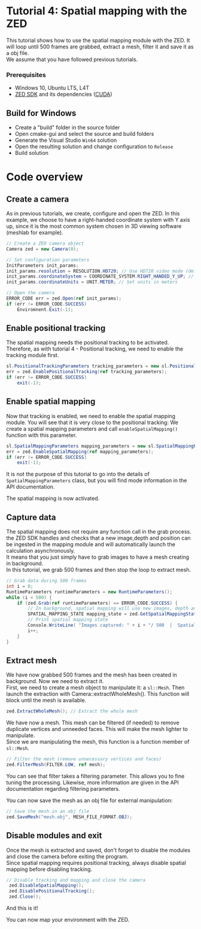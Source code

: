 # Tutorial 4: Spatial mapping with the ZED

This tutorial shows how to use the spatial mapping module with the ZED. It will loop until 500 frames are grabbed, extract a mesh, filter it and save it as a obj file.<br/>
We assume that you have followed previous tutorials.

### Prerequisites

- Windows 10, Ubuntu LTS, L4T
- [ZED SDK](https://www.stereolabs.com/developers/) and its dependencies ([CUDA](https://developer.nvidia.com/cuda-downloads))

## Build for Windows

- Create a "build" folder in the source folder
- Open cmake-gui and select the source and build folders
- Generate the Visual Studio `Win64` solution
- Open the resulting solution and change configuration to `Release`
- Build solution

# Code overview
## Create a camera

As in previous tutorials, we create, configure and open the ZED. In this example, we choose to have a right-handed coordinate system  with Y axis up, since it is the most common system chosen in 3D viewing software (meshlab for example).

```csharp
// Create a ZED camera object
Camera zed = new Camera(0);

// Set configuration parameters
InitParameters init_params;
init_params.resolution = RESOLUTION.HD720; // Use HD720 video mode (default fps: 60)
init_params.coordinateSystem = COORDINATE_SYSTEM.RIGHT_HANDED_Y_UP; // Use a right-handed Y-up coordinate system
init_params.coordinateUnits = UNIT.METER; // Set units in meters

// Open the camera
ERROR_CODE err = zed.Open(ref init_params);
if (err != ERROR_CODE.SUCCESS)
    Enviromnent.Exit(-1);
```

## Enable positional tracking

The spatial mapping needs the positional tracking to be activated. Therefore, as with tutorial 4 - Positional tracking, we need to enable the tracking module first.


```csharp
sl.PositionalTrackingParameters tracking_parameters = new sl.PositionalTrackingParameters();
err = zed.EnablePositionalTracking(ref tracking_parameters);
if (err != ERROR_CODE.SUCCESS)
    exit(-1);
```

## Enable spatial mapping

Now that tracking is enabled, we need to enable the spatial mapping module. You will see that it is very close to the positional tracking: We create a spatial mapping parameters and call `enableSpatialMapping()` function with this parameter.

```csharp
sl.SpatialMappingParameters mapping_parameters = new sl.SpatialMappingParameters();
err = zed.EnableSpatialMapping(ref mapping_parameters);
if (err != ERROR_CODE.SUCCESS)
    exit(-1);
```

It is not the purpose of this tutorial to go into the details of `SpatialMappingParameters` class, but you will find mode information in the API documentation.

The spatial mapping is now activated.

## Capture data

The spatial mapping does not require any function call in the grab process. the ZED SDK handles and checks that a new image,depth and position can be ingested in the mapping module and will automatically launch the calculation asynchronously.<br/>
It means that you just simply have to grab images to have a mesh creating in background.<br/>
In this tutorial, we grab 500 frames and then stop the loop to extract mesh.

```csharp
// Grab data during 500 frames
int i = 0;
RuntimeParameters runtimeParameters = new RuntimeParameters();
while (i < 500) {
	if (zed.Grab(ref runtimeParameters) == ERROR_CODE.SUCCESS) {
		// In background, spatial mapping will use new images, depth and pose to create and update the mesh. No specific functions are required here.
		SPATIAL_MAPPING_STATE mapping_state = zed.GetSpatialMappingState();
		// Print spatial mapping state
		Console.WriteLine( "Images captured: " + i + "/ 500  |  Spatial mapping state: " + mapping_state.ToString());
		i++;
	}
}
```

## Extract mesh

We have now grabbed 500 frames and the mesh has been created in background. Now we need to extract it.<br/>
First, we need to create a mesh object to manipulate it: a `sl::Mesh`. Then launch the extraction with Camera::extractWholeMesh(). This function will block until the mesh is available.

```csharp
zed.ExtractWholeMesh(); // Extract the whole mesh
```

We have now a mesh. This mesh can be filtered (if needed) to remove duplicate vertices and unneeded faces. This will make the mesh lighter to manipulate.<br/>
Since we are manipulating the mesh, this function is a function member of `sl::Mesh`.<br/>

```csharp
// Filter the mesh (remove unnecessary vertices and faces)
zed.FilterMesh(FILTER.LOW, ref mesh); 

 ```

You can see that filter takes a filtering parameter. This allows you to fine tuning the processing. Likewise, more information are given in the API documentation regarding filtering parameters.


You can now save the mesh as an obj file for external manipulation:

```csharp
// Save the mesh in an obj file
zed.SaveMesh("mesh.obj", MESH_FILE_FORMAT.OBJ);
```

## Disable modules and exit

Once the mesh is extracted and saved, don't forget to disable the modules and close the camera before exiting the program.<br/>
Since spatial mapping requires positional tracking, always disable spatial mapping before disabling tracking.

```csharp
// Disable tracking and mapping and close the camera
 zed.DisableSpatialMapping();
 zed.DisablePositionalTracking();
 zed.Close();
```

And this is it!<br/>

You can now map your environment with the ZED.
